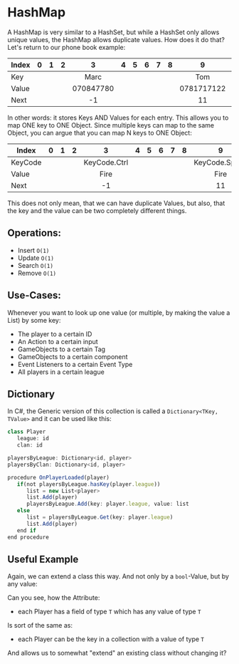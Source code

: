 
# HashMap

A HashMap is very similar to a HashSet, but while a HashSet only allows unique values, the HashMap allows duplicate values. How does it do that? Let's return to our phone book example:

Index|0|1|2|3|4|5|6|7|8|9|10|>11<|12|13|14
|-|-|-|:-:|:-:|-|-|-|-|-|:-:|:-:|:-:|:-:|-|-|
Key||||Marc||||||Tom||Elise||||||||||
Value||||070847780||||||0781717122||189174748||||||||||
Next||||-1||||||11||-1|||||||||

In other words: it stores Keys AND Values for each entry. This allows you to map ONE key to ONE Object. Since multiple keys can map to the same Object, you can argue that you can map N keys to ONE Object:

Index|0|1|2|3|4|5|6|7|8|9|10|>11<|12|13|14
|-|-|-|:-:|:-:|-|-|-|-|-|:-:|:-:|:-:|:-:|-|-|
KeyCode||||KeyCode.Ctrl||||||KeyCode.Space||KeyCode.Alt||||||||||
Value||||Fire||||||Fire||Fire||||||||||
Next||||-1||||||11||-1|||||||||

This does not only mean, that we can have duplicate Values, but also, that the key and the value can be two completely different things.

## Operations:

- Insert `O(1)`
- Update `O(1)`
- Search `O(1)`
- Remove `O(1)`

## Use-Cases:

Whenever you want to look up one value (or multiple, by making the value a List) by some key:
- The player to a certain ID
- An Action to a certain input
- GameObjects to a certain Tag
- GameObjects to a certain component
- Event Listeners to a certain Event Type
- All players in a certain league

## Dictionary

In C#, the Generic version of this collection is called a `Dictionary<TKey, TValue>` and it can be used like this:

```ts
class Player
   league: id
   clan: id

playersByLeague: Dictionary<id, player>
playersByClan: Dictionary<id, player>

procedure OnPlayerLoaded(player)
   if(not playersByLeague.hasKey(player.league))
      list = new List<player>
      list.Add(player)
      playersByLeague.Add(key: player.league, value: list
   else
      list = playersByLeague.Get(key: player.league)
      list.Add(player)
   end if
end procedure
```

## Useful Example

Again, we can extend a class this way. And not only by a `bool`-Value, but by any value:

Can you see, how the Attribute:
- each Player has a field of type `T` which has any value of type `T`

Is sort of the same as:
- each Player can be the key in a collection with a value of type `T`

And allows us to somewhat "extend" an existing class without changing it?
